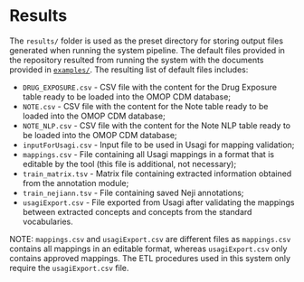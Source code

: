 # Results

The `results/` folder is used as the preset directory for storing output files generated when running the system pipeline.
The default files provided in the repository resulted from running the system with the documents provided in [`examples/`](https://github.com/bioinformatics-ua/DrAC/tree/master/dataset/examples).
The resulting list of default files includes:
- `DRUG_EXPOSURE.csv` - CSV file with the content for the Drug Exposure table ready to be loaded into the OMOP CDM database;
- `NOTE.csv` - CSV file with the content for the Note table ready to be loaded into the OMOP CDM database;
- `NOTE_NLP.csv` - CSV file with the content for the Note NLP table ready to be loaded into the OMOP CDM database;
- `inputForUsagi.csv` - Input file to be used in Usagi for mapping validation;
- `mappings.csv` - File containing all Usagi mappings in a format that is editable by the tool (this file is additional, not necessary);
- `train_matrix.tsv` - Matrix file containing extracted information obtained from the annotation module;
- `train_nejiann.tsv` - File containing saved Neji annotations;
- `usagiExport.csv` - File exported from Usagi after validating the mappings between extracted concepts and concepts from the standard vocabularies.

NOTE: `mappings.csv` and `usagiExport.csv` are different files as `mappings.csv` contains all mappings in an editable format, whereas `usagiExport.csv` only contains approved mappings.
The ETL procedures used in this system only require the `usagiExport.csv` file.
